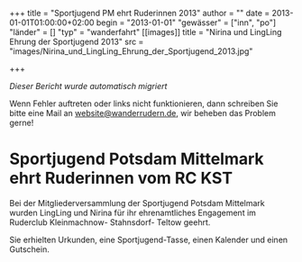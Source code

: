+++
title = "Sportjugend PM ehrt Ruderinnen 2013"
author = ""
date = 2013-01-01T01:00:00+02:00
begin = "2013-01-01"
"gewässer" = ["inn", "po"]
"länder" = []
"typ" = "wanderfahrt"
[[images]]
title = "Nirina und LingLing Ehrung der Sportjugend 2013"
src = "images/Nirina_und_LingLing_Ehrung_der_Sportjugend_2013.jpg"

+++


*Dieser Bericht wurde automatisch migriert*

Wenn Fehler auftreten oder links nicht funktionieren, dann schreiben Sie bitte eine Mail an website@wanderrudern.de, wir beheben das Problem gerne!



# Sportjugend Potsdam Mittelmark ehrt Ruderinnen vom RC KST


Bei der Mitgliederversammlung der Sportjugend Potsdam Mittelmark wurden LingLing und Nirina für ihr ehrenamtliches Engagement im Ruderclub Kleinmachnow- Stahnsdorf- Teltow geehrt.

Sie erhielten Urkunden, eine Sportjugend-Tasse, einen Kalender und einen Gutschein.